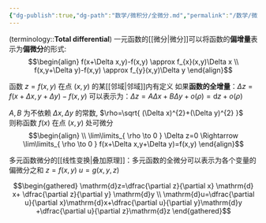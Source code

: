 ```yaml
---
{"dg-publish":true,"dg-path":"数学/微积分/全微分.md","permalink":"/数学/微积分/全微分/","dgPassFrontmatter":true,"noteIcon":"","created":"2024-08-24T15:37:25.633+08:00","updated":"2024-11-08T13:24:03.855+08:00"}
---
```



(terminology::**Total differential**)
一元函数的[[微分\|微分]]可以将函数的**偏增量**表示为**偏微分**的形式:
$$\begin{align}
f(x+\Delta x,y)-f(x,y) \approx f_{x}(x,y)\Delta x \\
f(x,y+\Delta y)-f(x,y) \approx f_{y}(x,y)\Delta y
\end{align}$$

函数 $z=f(x,y)$ 在点 $(x,y)$ 的某[[邻域\|邻域]]内有定义
如果**函数的全增量**：$\Delta z=f (x+\Delta x,y+\Delta y)-f (x,y)$
可以表示为：$\Delta z=A\Delta x+B\Delta y+o(\rho)=\mathrm{d}z+o(\rho)$

$A,B$ 为不依赖 $\Delta x,\Delta y$ 的常数, $\rho=\sqrt{ (\Delta x)^{2}+(\Delta y)^{2} }$  
则称函数 $f(x)$ 在点 $(x,y)$ 处可微分
$$\begin{align} \\
\lim\limits_{ \rho \to 0 } \Delta z=0 \Rightarrow \lim\limits_{ \rho \to 0 } f(x+\Delta x,y+\Delta y)=f(x,y)
\end{align}$$


多元函数微分的[[线性变换\|叠加原理]]：多元函数的全微分可以表示为各个变量的偏微分之和
$z=f(x,y)$  $u=g(x,y,z)$

$$\begin{gathered}
\mathrm{d}z=\dfrac{\partial z}{\partial x} \mathrm{d} x+ \dfrac{\partial z}{\partial y} \mathrm{d}y   \\
\mathrm{d}u=\dfrac{\partial u}{\partial x}\mathrm{d}x+\dfrac{\partial u}{\partial y}\mathrm{d}y +\dfrac{\partial u}{\partial z}\mathrm{d}z   
\end{gathered}$$

